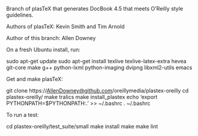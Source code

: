 Branch of plasTeX that generates DocBook 4.5 that meets O'Reilly
style guidelines.

Authors of plasTeX: Kevin Smith and Tim Arnold

Author of this branch: Allen Downey


On a fresh Ubuntu install, run:

sudo apt-get update
sudo apt-get install texlive texlive-latex-extra hevea git-core make g++ python-lxml python-imaging dvipng libxml2-utils emacs


Get and make plasTeX:

git clone https://AllenDowney@github.com/oreillymedia/plastex-oreilly
cd plastex-oreilly/
make tralics
make install_plastex
echo ‘export PYTHONPATH=$PYTHONPATH:.’ >> ~/.bashrc
. ~/.bashrc


To run a test:

cd plastex-oreilly/test_suite/small
make install
make
make lint

